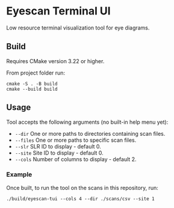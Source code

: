 # Eyescan Terminal UI
Low resource terminal visualization tool for eye diagrams.

## Build
Requires CMake version 3.22 or higher.

From project folder run:
```
cmake -S . -B build
cmake --build build
```

## Usage
Tool accepts the following arguments (no built-in help menu yet):
- `--dir` One or more paths to directories containing scan files.
- `--files` One or more paths to specific scan files.
- `--slr` SLR ID to display - default 0.
- `--site` Site ID to display - default 0.
- `--cols` Number of columns to display - default 2.

### Example
Once built, to run the tool on the scans in this repository, run:
```
./build/eyescan-tui --cols 4 --dir ./scans/csv --site 1
```
